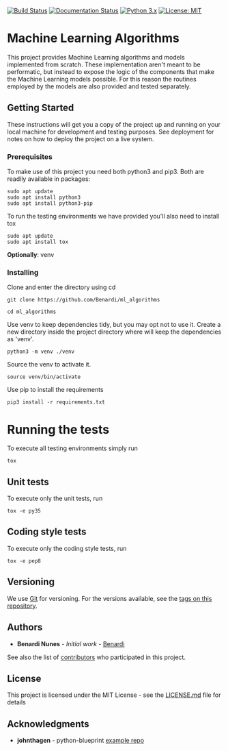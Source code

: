 [![Build Status](https://api.travis-ci.org/Benardi/ml_algorithms.svg?branch=master)](https://travis-ci.org/Benardi/ml_algorithms)
[![Documentation Status](https://readthedocs.org/projects/ml-algorithms/badge/?version=latest)](https://ml-algorithms.readthedocs.io/en/latest/?badge=latest)
[![Python 3.x](https://img.shields.io/badge/python-3.x-blue.svg)](https://www.python.org/downloads/release/python-370/)
[![License: MIT](https://img.shields.io/badge/License-MIT-yellow.svg)](https://opensource.org/licenses/MIT)

# Machine Learning Algorithms

This project provides Machine Learning algorithms and models implemented from scratch. These implementation aren't meant to be performatic, but instead to expose the logic of the components that make the Machine Learning models possible. For this reason the routines employed by the models are also provided and tested separately.

## Getting Started

These instructions will get you a copy of the project up and running on your local machine for development and testing purposes. See deployment for notes on how to deploy the project on a live system.

### Prerequisites

To make use of this project you need both python3 and pip3.
Both are readily available in packages: 

```
sudo apt update
sudo apt install python3
sudo apt install python3-pip
```
To run the testing environments we have provided you'll also need to install tox

```
sudo apt update
sudo apt install tox
```

**Optionally**: venv

### Installing

Clone and enter the directory using cd

```
git clone https://github.com/Benardi/ml_algorithms

cd ml_algorithms 
```

Use venv to keep dependencies tidy, but you may opt not to use it.
Create a new directory inside the project directory where will keep the dependencies as 'venv'.

```
python3 -m venv ./venv
```

Source the venv to activate it.

```
source venv/bin/activate
```

Use pip to install the requirements

```
pip3 install -r requirements.txt
```

# Running the tests

To execute all testing environments simply run 

```
tox
``` 

## Unit tests

To execute only the unit tests, run 

```
tox -e py35
``` 

## Coding style tests

To execute only the coding style tests, run 

```
tox -e pep8
``` 

## Versioning

We use [Git](https://git-scm.com) for versioning. For the versions available, see the [tags on this repository](https://github.com/Benardi/ml_algorithms/tags). 

## Authors

* **Benardi Nunes** - *Initial work* - [Benardi](https://github.com/Benardi)

See also the list of [contributors](https://github.com/Benardi/ml_algorithms/contributors) who participated in this project.

## License

This project is licensed under the MIT License - see the [LICENSE.md](LICENSE.md) file for details

## Acknowledgments

* **johnthagen** - python-blueprint [example repo](https://github.com/johnthagen/python-blueprint)
